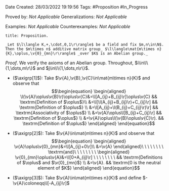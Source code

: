 <br />
<br />

Date Created: 28/03/2022 19:19:56
Tags: #Proposition #In_Progress

Proved by: _Not Applicable_
Generalizations: _Not Applicable_

Examples: _Not Applicable_
Counterexamples: _Not Applicable_

``` ad-Proposition
title: Proposition.

_Let $\l\langle K,+,\cdot,0,1\r\rangle$ be a field and fix $m,n\in\N$. Then the $m\times n$ additive matrix group_ $\l\langle\mat{m\times n}{K},\oplus,\v{0}_{mn}\r\rangle$ _over $K$ is an Abelian group._

```

_Proof_. We verify the axioms of an Abelian group. Throughout, $i\in\l\{1,\dots,m\r\}$ and $j\in\l\{1,\dots,n\r\}$.
* ($\axigrp[1]$): Take $\v{A},\v{B},\v{C}\in\mat{m\times n}{K}$ and observe that
$$\begin{equation}
    \begin{aligned}
        \l(\v{A}\oplus\v{B}\r)\oplus\v{C}&=\l[A_{ij}+B_{ij}\r]\oplus\v{C} && \textrm{Definition of $\oplus$}\\
        &=\l[\l(A_{ij}+B_{ij}\r)+C_{ij}\r] && \textrm{Definition of $\oplus$} \\
        &=\l[A_{ij}+\l(B_{ij}+C_{ij}\r)\r] && \textrm{Associativity of $\oplus$} \\
        &=\v{A}\oplus\l[B_{ij}+C_{ij}\r] && \textrm{Definition of $\oplus$} \\
        &=\v{A}\oplus\l(\v{B}\oplus\v{C}\r). && \textrm{Definition of $\oplus$}
    \end{aligned}
\end{equation}$$

* ($\axigrp[2]$): Take $\v{A}\in\mat{m\times n}{K}$ and observe that
$$\begin{equation}
    \begin{aligned}
        \v{A}\oplus\v{0}_{mn}&=\l[A_{ij}+0\r]\\
        &=\v{A}
    \end{aligned}\ \ \ \ \ \ \ \ \textrm{and}\ \ \ \ \ \ \ \ 
    \begin{aligned}
        \v{0}_{mn}\oplus\v{A}&=\l[0+A_{ij}\r] \ \ \ \ \ \ \ \ && \textrm{Definitions of $\oplus$ and $\v{0}_{mn}$} \\
        &=\v{A}. && \textrm{0 is the neutral element of $K$}
    \end{aligned}
\end{equation}$$
* ($\axigrp[3]$): Take $\v{A}\in\mat{m\times n}{K}$ and define $-\v{A}\coloneqq\l[-A_{ij}\r]$
